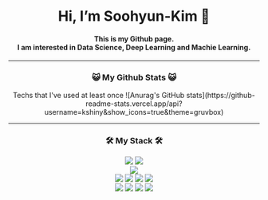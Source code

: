 <div align=center><h1>Hi, I’m Soohyun-Kim 👋</h1>
  <h4>This is my Github page.
  <br>I am interested in Data Science, Deep Learning and Machie Learning.<br/></h4>
  
 ----
  <h3>😺 My Github Stats 😺</h3>
  Techs that I've used at least once
![Anurag's GitHub stats](https://github-readme-stats.vercel.app/api?username=kshiny&show_icons=true&theme=gruvbox)
</div>

----
<div align=center>
<h3>🛠️ My Stack 🛠️ </h3>
<img src="https://img.shields.io/badge/Python-3776AB?style=for-the-badge&logo=java&logoColor=white">
<img src="https://img.shields.io/badge/C-A8B9CC?style=for-the-badge&logo=linux&logoColor=black">
<br><img src="https://img.shields.io/badge/Jupyter-F37626?style=for-the-badge&logo=mysql&logoColor=white"></br>
<img src="https://img.shields.io/badge/Google Colab-F9AB00?style=for-the-badge&logo=mariaDB&logoColor=white">
<img src="https://img.shields.io/badge/NumPy-013243?style=for-the-badge&logo=Spring&logoColor=white">
<img src="https://img.shields.io/badge/TensorFlow-FF6F00?style=for-the-badge&logo=oracle&logoColor=white">
<img src="https://img.shields.io/badge/PyTorch-EE4C2C?style=for-the-badge&logo=oracle&logoColor=white">
<br><img src="https://img.shields.io/badge/Docker-2496ED?style=for-the-badge&logo=bootstrap&logoColor=white">
<img src="https://img.shields.io/badge/Github-181717?style=for-the-badge&logo=github&logoColor=white">
<img src="https://img.shields.io/badge/Linux-FCC624?style=for-the-badge&logo=linux&logoColor=black">
<img src="https://img.shields.io/badge/Aws-232F3E?style=for-the-badge&logo=aws&logoColor=white">
</div></br>
